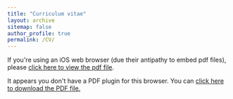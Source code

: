 ```yaml
---
title: "Curriculum vitae"
layout: archive
sitemap: false
author_profile: true
permalink: /CV/
---
```


If you're using an iOS web browser (due their antipathy to embed pdf files), please [click here to view the pdf file](/assets/documents/CVWebsite.pdf).

<object data="/assets/documents/CVWebsite.pdf" type="application/pdf" width="100%" height="70px"> 
  <p>It appears you don't have a PDF plugin for this browser.
  You can <a href="/assets/documents/CVWebsite.pdf">click here to
  download the PDF file.</a></p>  
</object>